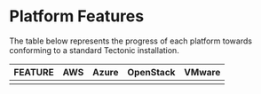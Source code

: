 # Platform Features

The table below represents the progress of each platform towards conforming to a standard Tectonic installation.


| FEATURE | AWS | Azure | OpenStack | VMware |
| ------- | --- | ----- | --------- | ------ |
| | | | | | |
